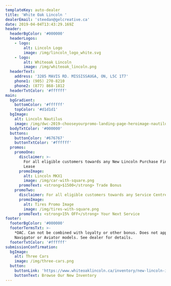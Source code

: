```yaml
---
templateKey: auto-dealer
title: 'White Oak Lincoln '
dealerEmail: 'steedan@gelcreative.ca'
date: 2019-04-04T13:43:29.169Z
header:
  headerBgColor: '#000000'
  headerLogos:
    - logo:
        alt: Lincoln Logo
        image: /img/lincoln_logo_white.svg
    - logo:
        alt: Whiteoak Lincoln
        image: /img/whiteoak_lincoln.png
  headerText:
    address: '3285 MAVIS RD. MISSISSAUGA, ON, L5C 1T7'
    phone1: (905) 270-8210
    phone2: (877) 868-1812
  headerTxtColor: '#ffffff'
main:
  bgGradient:
    bottomColor: '#ffffff'
    topColor: '#d1d1d1'
  bgImage:
    alt: Lincoln Nautilus
    image: /img/dwc-2019-chooseyourpromo-landing-page-heroimage-nautilus.png
  bodyTxtColor: '#000000'
  buttons:
    buttonColor: '#676767'
    buttonTxtColor: '#ffffff'
  promos:
    promoOne:
      disclaimer: >-
        For all eligible customers towards any New Lincoln Purchase Finance or
        Lease
      promoImage:
        alt: Lincoln MKX1
        image: /img/car-with-square.png
      promoText: <strong>$1500</strong> Trade Bonus
    promoTwo:
      disclaimer: For all eligible customers towards any Service Centre Purchase
      promoImage:
        alt: Tires Promo Image
        image: /img/tires-with-square.png
      promoText: <strong>15% OFF</strong> Your Next Service
footer:
  footerBgColor: '#000000'
  footerTermsTxt: >-
    *OAC. Can not be combined with loyalty or other bonus. Does not apply to
    Navigator or Aviator models. See dealer for details.
  footerTxtColor: '#ffffff'
submissionConfirmation:
  bgImage:
    alt: Three Cars
    image: /img/three-cars.png
  button:
    buttonLink: 'https://www.whiteoaklincoln.ca/inventory/new-lincoln-inventory'
    buttonText: Browse Our New Inventory
---
```


